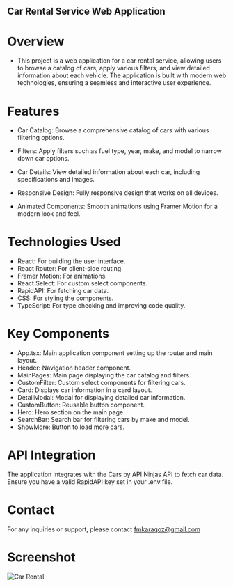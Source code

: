 ## Car Rental Service Web Application

# Overview

- This project is a web application for a car rental service, allowing users to browse a catalog of cars, apply various filters, and view detailed information about each vehicle. The application is built with modern web technologies, ensuring a seamless and interactive user experience.

# Features

- Car Catalog: Browse a comprehensive catalog of cars with various filtering options.

- Filters: Apply filters such as fuel type, year, make, and model to narrow down car options.

- Car Details: View detailed information about each car, including specifications and images.

- Responsive Design: Fully responsive design that works on all devices.

- Animated Components: Smooth animations using Framer Motion for a modern look and feel.

# Technologies Used

- React: For building the user interface.
- React Router: For client-side routing.
- Framer Motion: For animations.
- React Select: For custom select components.
- RapidAPI: For fetching car data.
- CSS: For styling the components.
- TypeScript: For type checking and improving code quality.

# Key Components

- App.tsx: Main application component setting up the router and main layout.
- Header: Navigation header component.
- MainPages: Main page displaying the car catalog and filters.
- CustomFilter: Custom select components for filtering cars.
- Card: Displays car information in a card layout.
- DetailModal: Modal for displaying detailed car information.
- CustomButton: Reusable button component.
- Hero: Hero section on the main page.
- SearchBar: Search bar for filtering cars by make and model.
- ShowMore: Button to load more cars.

# API Integration

The application integrates with the Cars by API Ninjas API to fetch car data. Ensure you have a valid RapidAPI key set in your .env file.

# Contact

For any inquiries or support, please contact fmkaragoz@gmail.com

# Screenshot

![Car Rental](/public/Car_Rental.gif)
